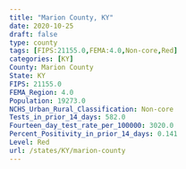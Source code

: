 ```yaml
---
title: "Marion County, KY"
date: 2020-10-25
draft: false
type: county
tags: [FIPS:21155.0,FEMA:4.0,Non-core,Red]
categories: [KY]
County: Marion County
State: KY
FIPS: 21155.0
FEMA_Region: 4.0
Population: 19273.0
NCHS_Urban_Rural_Classification: Non-core
Tests_in_prior_14_days: 582.0
Fourteen_day_test_rate_per_100000: 3020.0
Percent_Positivity_in_prior_14_days: 0.141
Level: Red
url: /states/KY/marion-county
---
```



